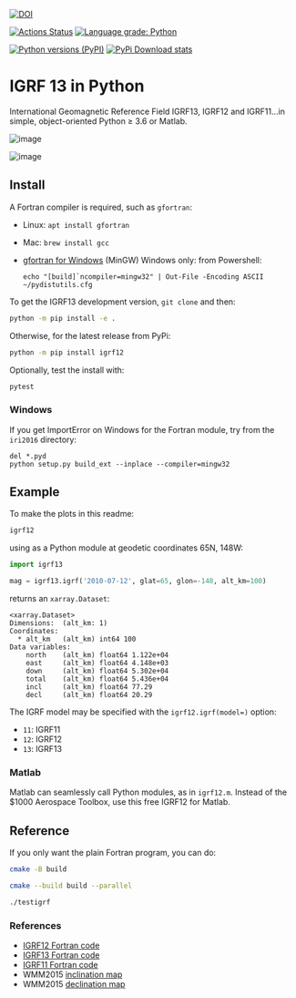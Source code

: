 [![DOI](https://zenodo.org/badge/33064474.svg)](https://zenodo.org/badge/latestdoi/33064474)

[![Actions Status](https://github.com/space-physics/igrf12/workflows/ci/badge.svg)](https://github.com/space-physics/igrf12/actions)
[![Language grade: Python](https://img.shields.io/lgtm/grade/python/g/space-physics/igrf12.svg?logo=lgtm&logoWidth=18)](https://lgtm.com/projects/g/space-physics/igrf12/context:python)

[![Python versions (PyPI)](https://img.shields.io/pypi/pyversions/igrf12.svg)](https://pypi.python.org/pypi/igrf12)
[![PyPi Download stats](http://pepy.tech/badge/igrf12)](http://pepy.tech/project/igrf12)

# IGRF 13 in Python

International Geomagnetic Reference Field IGRF13, IGRF12 and IGRF11...in simple, object-oriented Python &ge; 3.6 or Matlab.

![image](tests/incldecl.png)

![image](tests/vectors.png)

## Install

A Fortran compiler is required, such as `gfortran`:

* Linux: `apt install gfortran`
* Mac: `brew install gcc`
* [gfortran for Windows](https://www.scivision.dev/windows-gcc-gfortran-cmake-make-install/) (MinGW)
   Windows only: from Powershell:

   ```posh
   echo "[build]`ncompiler=mingw32" | Out-File -Encoding ASCII ~/pydistutils.cfg
   ```

To get the IGRF13 development version, `git clone` and then:
```sh
python -m pip install -e .
```

Otherwise, for the latest release from PyPi:
```sh
python -m pip install igrf12
```

Optionally, test the install with:
```sh
pytest
```

### Windows
If you get ImportError on Windows for the Fortran module, try from the `iri2016` directory:

```posh
del *.pyd
python setup.py build_ext --inplace --compiler=mingw32
```


## Example
To make the plots in this readme:
```sh
igrf12
```

using as a Python module at geodetic coordinates 65N, 148W:
```python
import igrf13

mag = igrf13.igrf('2010-07-12', glat=65, glon=-148, alt_km=100)
```
returns an `xarray.Dataset`:
```
<xarray.Dataset>
Dimensions:  (alt_km: 1)
Coordinates:
  * alt_km   (alt_km) int64 100
Data variables:
    north    (alt_km) float64 1.122e+04
    east     (alt_km) float64 4.148e+03
    down     (alt_km) float64 5.302e+04
    total    (alt_km) float64 5.436e+04
    incl     (alt_km) float64 77.29
    decl     (alt_km) float64 20.29
```

The IGRF model may be specified with the `igrf12.igrf(model=)` option:
* `11`: IGRF11
* `12`: IGRF12
* `13`: IGRF13

### Matlab
Matlab can seamlessly call Python modules, as in `igrf12.m`.
Instead of the $1000 Aerospace Toolbox, use this free IGRF12 for Matlab.

## Reference

If you only want the plain Fortran program, you can do:

```sh
cmake -B build

cmake --build build --parallel

./testigrf
```

### References

-   [IGRF12 Fortran code](http://www.ngdc.noaa.gov/IAGA/vmod/igrf12.f)
-   [IGRF13 Fortran code](http://www.ngdc.noaa.gov/IAGA/vmod/igrf13.f)
-   [IGRF11 Fortran code](http://www.ngdc.noaa.gov/IAGA/vmod/igrf11.f)
-   WMM2015 [inclination map](https://www.ngdc.noaa.gov/geomag/WMM/data/WMM2015/WMM2015_I_MERC.pdf)
-   WMM2015 [declination map](https://www.ngdc.noaa.gov/geomag/WMM/data/WMM2015/WMM2015_D_MERC.pdf)
